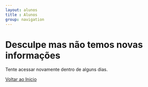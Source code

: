 ```yaml
---
layout: alunos
title : Alunos
group: navigation
---
```

<div class="err-cont">
   <h1>Desculpe mas não temos novas informações</h1>
   <p>Tente acessar novamente dentro de alguns dias.</p> 
   <a href="/index.html" class="big-blue-button">
      <span class="big-blue-left"></span>
      <span class="big-blue-center">Voltar ao Inicio</span>
      <span class="big-blue-right"></span>
   </a>
</div>